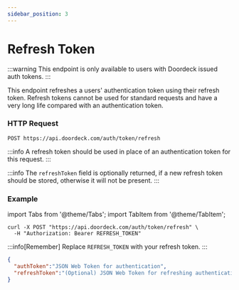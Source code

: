 ```yaml
---
sidebar_position: 3
---
```


# Refresh Token

:::warning
This endpoint is only available to users with Doordeck issued auth tokens.
:::

This endpoint refreshes a users' authentication token using their refresh token. Refresh tokens cannot be used for standard requests and have a very long life compared with an authentication token.

### HTTP Request

`POST https://api.doordeck.com/auth/token/refresh`

:::info
A refresh token should be used in place of an authentication token for this request.
:::

:::info
The <code>refreshToken</code> field is optionally returned, if a new refresh token should be stored, otherwise it will not be present.
:::

### Example

import Tabs from '@theme/Tabs';
import TabItem from '@theme/TabItem';

<Tabs>
<TabItem value="request" label="Request">

```shell showLineNumbers title="CURL"
curl -X POST "https://api.doordeck.com/auth/token/refresh" \
  -H "Authorization: Bearer REFRESH_TOKEN"
```

:::info[Remember]
Replace `REFRESH_TOKEN` with your refresh token.
:::

</TabItem>
<TabItem value="response" label="Response">

```json showLineNumbers title="JSON"
{
  "authToken":"JSON Web Token for authentication",
  "refreshToken":"(Optional) JSON Web Token for refreshing authentication credentials"
}
```

</TabItem>
</Tabs>
